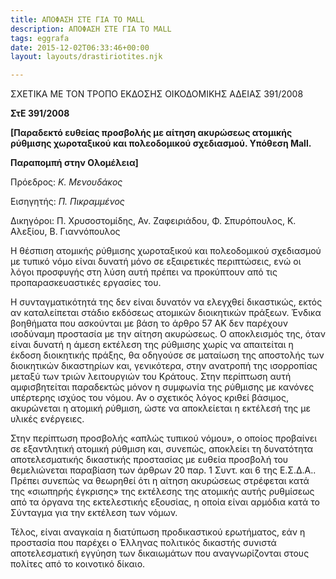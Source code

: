 ```yaml
---
title: ΑΠΟΦΑΣΗ ΣΤΕ ΓΙΑ ΤΟ MALL
description: ΑΠΟΦΑΣΗ ΣΤΕ ΓΙΑ ΤΟ MALL
tags: eggrafa
date: 2015-12-02T06:33:46+00:00
layout: layouts/drastiriotites.njk

---
```


ΣΧΕΤΙΚΑ ΜΕ ΤΟΝ ΤΡΟΠΟ ΕΚΔΟΣΗΣ ΟΙΚΟΔΟΜΙΚΗΣ ΑΔΕΙΑΣ 391/2008

<!-- excerpt -->

**ΣτΕ 391/2008**

**\[Παραδεκτό ευθείας προσβολής με αίτηση ακυρώσεως ατομικής ρύθμισης χωροταξικού και πολεοδομικού σχεδιασμού. Υπόθεση Mall.**

**Παραπομπή στην Ολομέλεια\]**

Πρόεδρος: _Κ. Μενουδάκος_

Εισηγητής: _Π. Πικραμμένος_

Δικηγόροι: Π. Χρυσοστομίδης, Αν. Ζαφειριάδου, Φ. Σπυρόπουλος, Κ. Αλεξίου, Β. Γιαννόπουλος

Η θέσπιση ατομικής ρύθμισης χωροταξικού και πολεοδομικού σχεδιασμού με τυπικό νόμο είναι δυνατή μόνο σε εξαιρετικές περιπτώσεις, ενώ οι λόγοι προσφυγής στη λύση αυτή πρέπει να προκύπτουν από τις προπαρασκευαστικές εργασίες του.

Η συνταγματικότητά της δεν είναι δυνατόν να ελεγχθεί δικαστικώς, εκτός αν καταλείπεται στάδιο εκδόσεως ατομικών διοικητικών πράξεων. Ένδικα βοηθήματα που ασκούνται με βάση το άρθρο 57 ΑΚ δεν παρέχουν ισοδύναμη προ­στασία με την αίτηση ακυρώσεως. Ο αποκλεισμός της, όταν είναι δυνατή η άμεση εκτέλεση της ρύθμισης χωρίς να απαιτείται η έκδοση διοικητικής πράξης, θα οδηγούσε σε ματαίωση της αποστολής των διοικητικών δικαστηρίων και, γενικότερα, στην ανατροπή της ισορροπίας μεταξύ των τριών λειτουργιών του Κράτους. Στην περίπτωση αυτή αμφισβητείται παραδεκτώς μόνον η συμφω­νία της ρύθμισης με κανόνες υπέρτερης ισχύος του νόμου. Αν ο σχετικός λόγος κριθεί βάσιμος, ακυρώνεται η ατομική ρύθμιση, ώστε να αποκλείεται η εκτέλεσή της με υλικές ενέργειες.

Στην περίπτωση προσβολής «απλώς τυπικού νόμου», ο οποίος προβαίνει σε εξαντλητική ατομική ρύθμιση και, συνεπώς, αποκλείει τη δυνατότητα αποτελεσματικής δικαστικής προστασίας με ευθεία προσβολή του θεμελιώνεται παραβίαση των άρθρων 20 παρ. 1 Συντ. και 6 της Ε.Σ.Δ.Α.. Πρέπει συνεπώς να θεωρηθεί ότι η αίτηση ακυρώσεως στρέφεται κατά της «σιωπηρής έγκρισης» της εκτέλεσης της ατομικής αυτής ρυθμίσεως από τα όργανα της εκτελεστικής εξουσίας, η οποία είναι αρμόδια κατά το Σύνταγμα για την εκτέλεση των νόμων.

Τέλος, είναι αναγκαία η διατύπωση προδικαστικού ερωτήματος, εάν η προστασία που παρέχει ο Έλληνας πολιτικός δικαστής συνιστά αποτελεσματική εγγύηση των δικαιωμάτων που αναγνωρίζονται στους πολίτες από το κοινοτικό δίκαιο.
